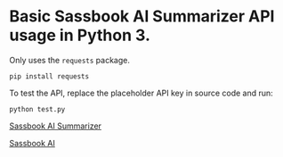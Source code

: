 # Basic Sassbook AI Summarizer API usage in Python 3.

Only uses the `requests` package.

```
pip install requests
```

To test the API, replace the placeholder API key in source code and run:

```
python test.py
```

[Sassbook AI Summarizer](https://sassbook.com/ai-summarizer "AI summary generator supporting both extractive and abstractive summarization")

[Sassbook AI](https://sassbook.com "Sassbook AI Summarizer and AI Writer - State-of-the-art Content Automation with AI")


